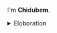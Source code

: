 I'm **Chidubem**. 

<details>
<summary>Eloboration</summary>

Hi, I'm Ndukwe Chidubem. A student and Undergrad Mechatronics engineer, interested in in-depth AI concepts and its applications.
Solving problems with AI and Robotics. 

## 🚀 Quick Facts

- 🎓 Studying Mechatronics Engineering in university.
- 🌐 Exploring Artificial Intelligence outside of the university.
- 🎧 Lex Fridman and Steve Bartley (DOAC) are my current favourite podcast hosts.
- 📚 I read a lot.
- 💻 Most of my time is spent studying and programming and playing chess.
- 📚 I listen to TED talks. 

## 📬 Get in Touch

- [LinkedIn](https://www.linkedin.com/in/chidubem-ndukwe-b8778920a/)
- [website](https://duks31.github.io/)
- [medium](https://medium.com/@chidubemndukwe)
- [twitter](https://x.com/ChidubemNdukwe)
- [kaggle](https://www.kaggle.com/chidubemndukwe)
</details>
